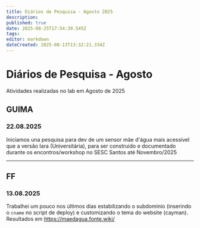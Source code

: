 ```yaml
---
title: Diários de Pesquisa - Agosto 2025
description: 
published: true
date: 2025-08-25T17:54:39.545Z
tags: 
editor: markdown
dateCreated: 2025-08-13T13:32:21.334Z
---
```


# Diários de Pesquisa - Agosto

Atividades realizadas no lab em Agosto de 2025

## GUIMA
### 22.08.2025

Iniciamos una pesquisa para dev de um sensor mãe d'água mais acessível que a versão Iara (Universitária), para ser construido e documentado durante os encontros/workshop no SESC Santos até Novembro/2025

---------------------------------------------------------------------
## FF
### 13.08.2025

Trabalhei um pouco nos últimos dias estabilizando o subdomínio (inserindo o `cname` no script de deploy) e customizando o tema do website (cayman). Resultados em https://maedagua.fonte.wiki/ 